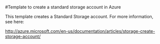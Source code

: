 #Template to create a standard storage account in Azure

This template creates a Standard Storage account. For more information, see here:

http://azure.microsoft.com/en-us/documentation/articles/storage-create-storage-account/